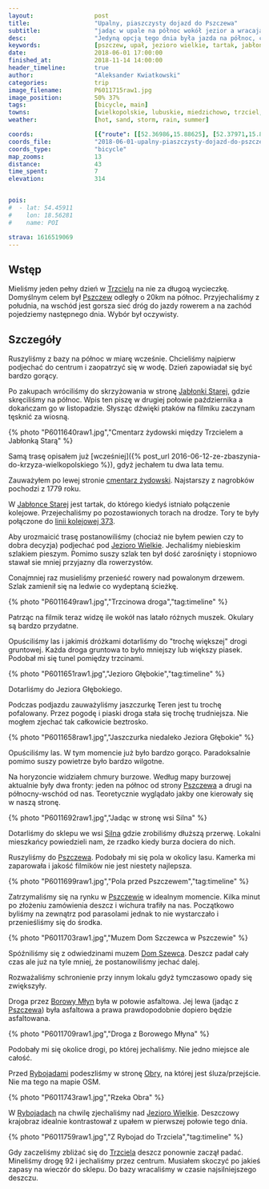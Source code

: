 ```yaml
---
layout:                 post
title:                  "Upalny, piaszczysty dojazd do Pszczewa"
subtitle:               "jadąc w upale na północ wokół jezior a wracając w lekkim deszczu"
desc:                   "Jedyną opcją tego dnia była jazda na północ, czyli do Pszczewa albo i dalej. Niestety upał i piaszczyste drogi gruntowe mocno nas zmęczyły. "
keywords:               [pszczew, upał, jezioro wielkie, tartak, jabłonowo stare]
date:                   2018-06-01 17:00:00
finished_at:            2018-11-14 14:00:00
header_timeline:        true
author:                 "Aleksander Kwiatkowski"
categories:             trip
image_filename:         P6011715raw1.jpg
image_position:         50% 37%
tags:                   [bicycle, main]
towns:                  [wielkopolskie, lubuskie, miedzichowo, trzciel, pszczew]
weather:                [hot, sand, storm, rain, summer]

coords:                 [{"route": [[52.36986,15.88625], [52.37971,15.88848], [52.40449,15.85544], [52.41862,15.85063], [52.42705,15.82763], [52.45473,15.84290], [52.47225,15.80977], [52.48108,15.77579], [52.45844,15.77810], [52.42920,15.80334], [52.41506,15.80754], [52.40648,15.83115], [52.36839,15.86702], [52.36630,15.87741]], "type": "bicycle"}]
coords_file:            "2018-06-01-upalny-piaszczysty-dojazd-do-pszczewa.json"
coords_type:            "bicycle"
map_zooms:              13
distance:               43
time_spent:             7
elevation:              314


pois:
#  - lat: 54.45911
#    lon: 18.56281
#    name: POI

strava: 1616519069
---
```


[wiki-trzciel]: https://pl.wikipedia.org/wiki/Trzciel
[wiki-pszczew]: https://pl.wikipedia.org/wiki/Pszczew
[wiki-jablonka-stara]: https://pl.wikipedia.org/wiki/Jab%C5%82onka_Stara
[wiki-jezioro-wielkie]: https://pl.wikipedia.org/wiki/Jezioro_Wielkie_(Bruzda_Zb%C4%85szy%C5%84ska)
[wiki-silna]: https://pl.wikipedia.org/wiki/Silna
[wiki-borowy-mlyn]: https://pl.wikipedia.org/wiki/Borowy_M%C5%82yn_(wojew%C3%B3dztwo_lubuskie)
[wiki-rybojady]: https://pl.wikipedia.org/wiki/Rybojady
[wiki-obra-rzeka]: https://pl.wikipedia.org/wiki/Obra_(rzeka)
[wiki-trzciel-cmentarz]: https://pl.wikipedia.org/wiki/Cmentarz_%C5%BCydowski_w_Trzcielu
[wiki-linia-373]: https://pl.wikipedia.org/wiki/Linia_kolejowa_nr_373

[dom-szewca]: http://www.pszczew.pl/muzeum-dom-szewca.html

## Wstęp

Mieliśmy jeden pełny dzień w [Trzcielu][wiki-trzciel] na nie za długoą wycieczkę.
Domyślnym celem był [Pszczew][wiki-pszczew] odległy o 20km na północ.
Przyjechaliśmy z południa, na wschód jest gorsza sieć dróg do jazdy rowerem
a na zachód pojedziemy następnego dnia. Wybór był oczywisty.

## Szczegóły

Ruszyliśmy z bazy na północ w miarę wcześnie. Chcieliśmy najpierw podjechać do
centrum i zaopatrzyć się w wodę. Dzień zapowiadał się być bardzo gorący.

Po zakupach wróciliśmy do skrzyżowania w stronę
[Jabłonki Starej][wiki-jablonka-stara],
gdzie skręciliśmy na północ. Wpis ten piszę w drugiej połowie października
a dokańczam go w listopadzie.
Słysząc dźwięki ptaków na filmiku zaczynam tęsknić za wiosną.

{% photo "P6011640raw1.jpg","Cmentarz żydowski między Trzcielem a Jabłonką Starą" %}

Samą trasę opisałem już
[wcześniej]({% post_url 2016-06-12-ze-zbaszynia-do-krzyza-wielkopolskiego %}),
gdyż jechałem tu dwa lata temu.

Zauważyłem po lewej stronie [cmentarz żydowski][wiki-trzciel-cmentarz].
Najstarszy z nagrobków pochodzi z 1779 roku.

W [Jabłonce Starej][wiki-jablonka-stara] jest tartak, do którego kiedyś istniało
połączenie kolejowe. Przejechaliśmy po pozostawionych torach
na drodze. Tory te były połączone do [linii kolejowej 373][wiki-linia-373].

Aby urozmaicić trasę postanowiliśmy (chociaż nie byłem pewien czy to dobra decyzja)
podjechać pod [Jezioro Wielkie][wiki-jezioro-wielkie]. Jechaliśmy
niebieskim szlakiem pieszym. Pomimo suszy szlak ten był dość zarośnięty
i stopniowo stawał sie mniej przyjazny dla rowerzystów.

Conajmniej raz musieliśmy przenieść rowery nad powalonym drzewem.
Szlak zamienił się na ledwie co wydeptaną ścieżkę.

{% photo "P6011649raw1.jpg","Trzcinowa droga","tag:timeline" %}

Patrząc na filmik teraz widzę ile wokół nas latało różnych muszek.
Okulary są bardzo przydatne.

Opuściliśmy las i jakimiś dróżkami dotarliśmy do "trochę większej"
drogi gruntowej. Każda droga gruntowa to było mniejszy lub większy
piasek. Podobał mi się tunel pomiędzy trzcinami.

{% photo "P6011651raw1.jpg","Jezioro Głębokie","tag:timeline" %}

Dotarliśmy do Jeziora Głębokiego.

Podczas podjazdu zauważyliśmy jaszczurkę
Teren jest tu trochę pofalowany.
Przez pogodę i piaski droga stała się trochę trudniejsza. Nie mogłem
zjechać tak całkowicie beztrosko.

{% photo "P6011658raw1.jpg","Jaszczurka niedaleko Jeziora Głębokie" %}

Opuściliśmy las. W tym momencie już było bardzo gorąco.
Paradoksalnie pomimo suszy powietrze było bardzo wilgotne.

Na horyzoncie widziałem chmury burzowe. Według mapy burzowej aktualnie były
dwa fronty: jeden na północ od strony [Pszczewa][wiki-pszczew]
a drugi na północny-wschód
od nas. Teoretycznie wyglądało jakby one kierowały się w naszą stronę.

{% photo "P6011692raw1.jpg","Jadąc w stronę wsi Silna" %}

Dotarliśmy do sklepu we wsi [Silna][wiki-silna]
gdzie zrobiliśmy dłuższą przerwę. Lokalni mieszkańcy
powiedzieli nam, że rzadko kiedy burza dociera do nich.

Ruszyliśmy do [Pszczewa][wiki-pszczew]. Podobały mi się pola w okolicy lasu.
Kamerka mi zaparowała i jakość filmików nie jest niestety najlepsza.

{% photo "P6011699raw1.jpg","Pola przed Pszczewem","tag:timeline" %}

Zatrzymaliśmy się na rynku w [Pszczewie][wiki-pszczew]
w idealnym momencie. Kilka minut po złożeniu
zamówienia deszcz i wichura trafiły na nas. Początkowo byliśmy na zewnątrz pod
parasolami jednak to nie wystarczało i przenieśliśmy się do środka.

{% photo "P6011703raw1.jpg","Muzem Dom Szczewca w Pszczewie" %}

Spóźniliśmy się z odwiedzinami muzem [Dom Szewca][dom-szewca]. Deszcz
padał cały czas ale już na tyle mniej, że postanowiliśmy jechać dalej.

Rozważaliśmy schronienie przy innym lokalu gdyż tymczasowo opady się zwiększyły.

Droga przez [Borowy Młyn][wiki-borowy-mlyn] była w połowie asfaltowa.
Jej lewa (jadąc z [Pszczewa][wiki-pszczew]) była asfaltowa a prawa
prawdopodobnie dopiero będzie asfaltowana.

{% photo "P6011709raw1.jpg","Droga z Borowego Młyna" %}

Podobały mi się okolice drogi, po której jechaliśmy. Nie jedno miejsce ale
całość.

Przed [Rybojadami][wiki-rybojady] podeszliśmy w stronę [Obry][wiki-obra-rzeka],
na której jest śluza/przejście. Nie ma tego na mapie OSM.

{% photo "P6011743raw1.jpg","Rzeka Obra" %}

W [Rybojadach][wiki-rybojady] na chwilę zjechaliśmy nad
[Jezioro Wielkie][wiki-jezioro-wielkie]. Deszczowy krajobraz idealnie
kontrastował z upałem w pierwszej połowie tego dnia.

{% photo "P6011759raw1.jpg","Z Rybojad do Trzciela","tag:timeline" %}

Gdy zaczeliśmy zbliżać się do [Trzciela][wiki-trzciel] deszcz ponownie
zaczął padać. Mineliśmy drogę 92 i jechaliśmy przez centrum. Musiałem skoczyć
po jakieś zapasy na wieczór do sklepu. Do bazy wracaliśmy w czasie
najsilniejszego deszczu.
